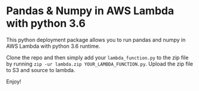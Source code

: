 # Pandas & Numpy in AWS Lambda with python 3.6

This python deployment package allows you to run pandas and numpy in AWS Lambda with python 3.6 runtime.

Clone the repo and then simply add your `lambda_function.py` to the zip file by running `zip -ur lambda.zip YOUR_LAMBDA_FUNCTION.py`. Upload the zip file to S3 and source to lambda.

Enjoy!